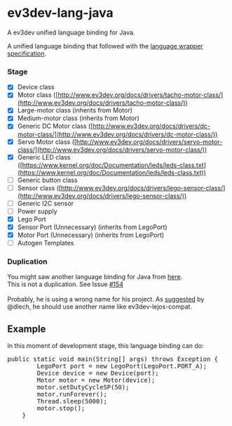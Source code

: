 # ev3dev-lang-java
A ev3dev unified language binding for Java.

A unified language binding that followed with the [language wrapper specification](http://ev3dev-lang.readthedocs.org/en/latest/spec.html).

### Stage
- [x] Device class
- [x] Motor class ([http://www.ev3dev.org/docs/drivers/tacho-motor-class/](http://www.ev3dev.org/docs/drivers/tacho-motor-class/))
- [x] Large-motor class (inherits from Motor)
- [x] Medium-motor class (inherits from Motor)
- [x] Generic DC Motor class ([http://www.ev3dev.org/docs/drivers/dc-motor-class/](http://www.ev3dev.org/docs/drivers/dc-motor-class/))
- [x] Servo Motor class ([http://www.ev3dev.org/docs/drivers/servo-motor-class/](http://www.ev3dev.org/docs/drivers/servo-motor-class/))
- [x] Generic LED class ([https://www.kernel.org/doc/Documentation/leds/leds-class.txt](https://www.kernel.org/doc/Documentation/leds/leds-class.txt))
- [ ] Generic button class
- [ ] Sensor class ([http://www.ev3dev.org/docs/drivers/lego-sensor-class/](http://www.ev3dev.org/docs/drivers/lego-sensor-class/))
- [ ] Generic I2C sensor
- [ ] Power supply
- [x] Lego Port
- [x] Sensor Port (Unnecessary) (inherits from LegoPort)
- [x] Motor Port (Unnecessary) (inherits from LegoPort)
- [ ] Autogen Templates

### Duplication
You might saw another language binding for Java from [here](https://github.com/ev3dev-lang-java/ev3dev-lang-java).<br>
This is not a duplication. See Issue [#154](https://github.com/ev3dev/ev3dev-lang/issues/154#issuecomment-203562758)<br>
<br>
Probably, he is using a wrong name for his project. As [suggested](https://github.com/ev3dev/ev3dev-lang/issues/154#issuecomment-203538860) by @dlech, he should use another name like ev3dev-lejos-compat.

## Example
In this moment of development stage, this language binding can do:
<div class="highlight highlight-java">
<pre>
public static void main(String[] args) throws Exception {
		LegoPort port = new LegoPort(LegoPort.PORT_A);
		Device device = new Device(port);
		Motor motor = new Motor(device);
		motor.setDutyCycleSP(50);
		motor.runForever();
		Thread.sleep(5000);
		motor.stop();
	}
</pre>
</div>